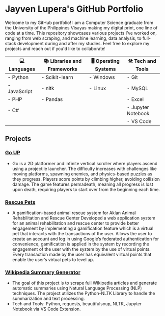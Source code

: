 # Jayven Lupera's GitHub Portfolio 

Welcome to my GitHub portfolio! I am a Computer Science graduate from the University of the Philippines Visayas making my digital print, one line of code at a time.  This repository showcases various projects I’ve worked on, ranging from web scraping, and machine learning, data analysis, to full-stack development during and after my studies. Feel free to explore my projects and reach out if you'd like to collaborate!

| 💻 Languages   | 📚 Libraries and Frameworks | 🖥️ Operating Systems | 🛠️ Tech and Tools  |
|----------------|-----------------------------|----------------------|--------------------|
| - Python       | - Scikit-learn              | - Windows            | - Git              |
| - JavaScript   | - nltk                     | - Linux              | - MySQL            |
| - PHP          | - Pandas                      |                       | -    Excel         |
| - C#           |  |                        | - Jupyter Notebook       |
|                |  |                        | - VS Code              |

## Projects

### [Go UP](https://github.com/jbeninjaa/GoUp)
  - Go is a 2D platformer and infinite vertical scroller where players ascend using a projectile launcher. The difficulty increases with challenges like moving platforms, spawning enemies, and physics-based puzzles as they progress. Players score points by climbing higher, avoiding collision damage. The game features permadeath, meaning all progress is lost upon death, requiring players to start over from the beginning each time.

### [Rescue Pets](https://github.com/jbeninjaa/Rescue-Pets)
  - A gamification-based animal rescue system for Aklan Animal Rehabilitation and Rescue Center
Developed a web application system for an animal rehabilitation and rescue center to provide better engagement by implementing a gamification feature which is a virtual pet that interacts with the transactions of the user. Allows the user to create an account and log in using Google’s federated authentication for convenience, gamification is applied in the system by recording the engagement of the user with the system by the use of virtual points. Every transaction made by the user has equivalent virtual points that enable the user’s virtual pets to level up.

### [Wikipedia Summary Generator](https://github.com/jbeninjaa/Web-Scraping/tree/9fe1a6cef41992ead64a5c41f60c77bc6e182143/Project-0)
- The goal of this project is to scrape full Wikipedia articles and generate automatic summaries using Natural Language Processing (NLP) techniques. The project utilizes the Python-NLTK Library to handle the summarization and text processing.
- Tech and Tools: Python, requests, beautifulsoup, NLTK, Jupyter Notebook via VS Code Extension.


